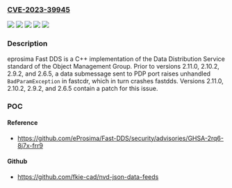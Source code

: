 ### [CVE-2023-39945](https://cve.mitre.org/cgi-bin/cvename.cgi?name=CVE-2023-39945)
![](https://img.shields.io/static/v1?label=Product&message=Fast-DDS&color=blue)
![](https://img.shields.io/static/v1?label=Version&message=%3C%202.6.5%20&color=brightgreen)
![](https://img.shields.io/static/v1?label=Version&message=%3E%3D%202.10.0%2C%20%3C%202.10.2%20&color=brightgreen)
![](https://img.shields.io/static/v1?label=Version&message=%3E%3D%202.7.0%2C%20%3C%202.9.2%20&color=brightgreen)
![](https://img.shields.io/static/v1?label=Vulnerability&message=CWE-248%3A%20Uncaught%20Exception&color=brightgreen)

### Description

eprosima Fast DDS is a C++ implementation of the Data Distribution Service standard of the Object Management Group. Prior to versions 2.11.0, 2.10.2, 2.9.2, and 2.6.5, a data submessage sent to PDP port raises unhandled `BadParamException` in fastcdr, which in turn crashes fastdds. Versions 2.11.0, 2.10.2, 2.9.2, and 2.6.5 contain a patch for this issue.

### POC

#### Reference
- https://github.com/eProsima/Fast-DDS/security/advisories/GHSA-2rq6-8j7x-frr9

#### Github
- https://github.com/fkie-cad/nvd-json-data-feeds

